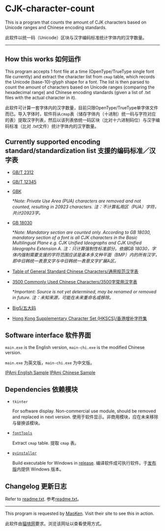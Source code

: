 # CJK-character-count

This is a program that counts the amount of CJK characters based on Unicode ranges and Chinese encoding standards.

此软件以统一码（Unicode）区块与汉字编码标准统计字体内的汉字数量。

___

## How this works 如何运作

This program accepts 1 font file at a time (OpenType/TrueType single font file currently) and extract the character list from `cmap` table, which records the Unicode (base-10)-glyph shape for a font. The list is then parsed to count the amount of characters based on Unicode ranges (comparing the hexadecimal range) and Chinese encoding standards (given a list of .txt files with the actual character in it).

此软件可计算一套字体内的汉字数量，目前只限OpenType/TrueType单字体文件而已。导入字体时，软件将从`cmap`表（储存字体内（十进制）统一码与字符对应的表）提取汉字列表，然后以该列表依统一码区块（比对十六进制码位）与汉字编码标准（比对 .txt文件）统计字体内的汉字数量。

## Currently supported encoding standard/standardization list 支援的编码标准／汉字表
* [GB/T 2312](https://en.wikipedia.org/wiki/GB_2312)
* [GB/T 12345](https://zh.wikipedia.org/wiki/GB_12345)
* [GBK](https://en.wikipedia.org/wiki/GBK_(character_encoding)) 

  \**Note: Private Use Area (PUA) characters are removed and not counted, resulting in 20923 characters. 
  注：不计算私用区（PUA）字符，共计20923字。*

* [GB 18030](https://en.wikipedia.org/wiki/GB_18030)

  \**Note: Mandatory section are counted only. According to GB 18030, mandatory section of a font is all CJK characters in the Basic Multilingual Plane e.g. CJK Unified Ideographs and CJK Unified Ideographs Extension A. 
  注：只计算强制性标准部分。依据GB 18030，字体内强制需要支援的字符范围应该是基本多文种平面（BMP）内的所有汉字，即中日韩统一表意文字与中日韩统一表意文字扩展A区。*

* [Table of General Standard Chinese Characters/通用规范汉字表](https://en.wikipedia.org/wiki/Table_of_General_Standard_Chinese_Characters)
* [3500 Commonly Used Chinese Characters/3500字常用汉字表](https://github.com/kaienfr/Font/blob/master/learnfiles/%E5%B8%B8%E7%94%A8%E6%B1%89%E5%AD%97%E5%BA%93%203500.txt)

  \**Important: Source is not yet determined, may be renamed or removed in future. 
  注：未知来源，可能在未来重命名或移除。*

* [Big5/五大码](https://en.wikipedia.org/wiki/Big5)
* [Hong Kong Supplementary Character Set (HKSCS)/香港增补字符集](https://en.wikipedia.org/wiki/Hong_Kong_Supplementary_Character_Set)

## Software interface 软件界面

`main.exe` is the English version, `main-chi.exe` is the modified Chinese version.

`main.exe` 为英文版，`main-chi.exe` 为中文版。

[IPAmj English Sample](resource/ipamjm.ttf-sample-en.jpg)
[IPAmj Chinese Sample](resource/ipamjm.ttf-sample-zh.jpg)

## Dependencies 依赖模块

* `tkinter` 

  For software display. Non-commercial use module, should be removed and replaced in next version. 使用于软件显示。非商用模块，应在未来移除与替换该模块。
* [`fontTools`](https://github.com/fonttools/fonttools)

  Extract `cmap` table. 提取 `cmap` 表。
* [`pyinstaller`](https://github.com/pyinstaller/pyinstaller)

  Build executable for Windows in [release](https://github.com/NightFurySL2001/CJK-character-count/releases/latest). 编译软件成可执行软件。于[发布版](https://github.com/NightFurySL2001/CJK-character-count/releases/latest)内提供 Windows 版本。

## Changelog 更新日志

Refer to [readme.txt](readme.txt). 参考[readme.txt](readme.txt)。

___

This program is requested by [MaoKen](http://www.maoken.com/). Visit their site to see this in action.

此软件由[猫啃网](http://www.maoken.com/)要求。浏览该网址以查看使用方式。
